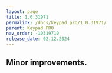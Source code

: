 ```yaml
---
layout: page
title: 1.0.31971
permalink: /docs/keypad_pro/1.0.31971/
parent: Keypad PRO
nav_order: -10319710
release_date: 02.12.2024
---
```


## Minor improvements.
